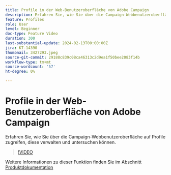 ```yaml
---
title: Profile in der Web-Benutzeroberfläche von Adobe Campaign
description: Erfahren Sie, wie Sie über die Campaign-Webbenutzeroberfläche auf Profile zugreifen, diese verwalten und untersuchen können.
feature: Profiles
role: User
level: Beginner
doc-type: Feature Video
duration: 300
last-substantial-update: 2024-02-13T00:00:00Z
jira: KT-14390
thumbnail: 3427293.jpeg
source-git-commit: 29188c839c08ca46313c2d9ea1f50bee2083f14b
workflow-type: tm+mt
source-wordcount: '57'
ht-degree: 0%

---
```



# Profile in der Web-Benutzeroberfläche von Adobe Campaign

Erfahren Sie, wie Sie über die Campaign-Webbenutzeroberfläche auf Profile zugreifen, diese verwalten und untersuchen können.

>[!VIDEO](https://video.tv.adobe.com/v/3427293/?learn=on)

Weitere Informationen zu dieser Funktion finden Sie im Abschnitt [Produktdokumentation](https://experienceleague.adobe.com/docs/campaign-web/v8/audiences/work-with-profiles/about-recipients.html)